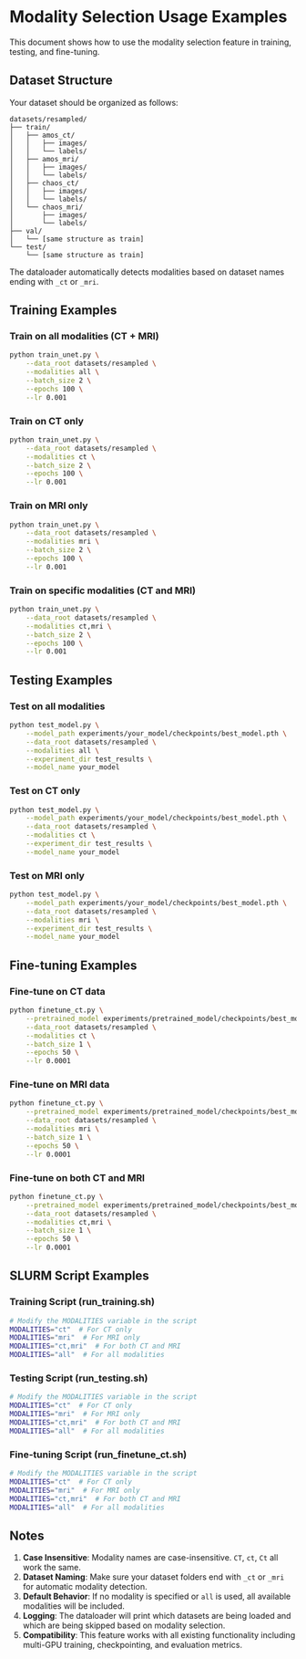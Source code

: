 # Modality Selection Usage Examples

This document shows how to use the modality selection feature in training, testing, and fine-tuning.

## Dataset Structure

Your dataset should be organized as follows:
```
datasets/resampled/
├── train/
│   ├── amos_ct/
│   │   ├── images/
│   │   └── labels/
│   ├── amos_mri/
│   │   ├── images/
│   │   └── labels/
│   ├── chaos_ct/
│   │   ├── images/
│   │   └── labels/
│   └── chaos_mri/
│       ├── images/
│       └── labels/
├── val/
│   └── [same structure as train]
└── test/
    └── [same structure as train]
```

The dataloader automatically detects modalities based on dataset names ending with `_ct` or `_mri`.

## Training Examples

### Train on all modalities (CT + MRI)
```bash
python train_unet.py \
    --data_root datasets/resampled \
    --modalities all \
    --batch_size 2 \
    --epochs 100 \
    --lr 0.001
```

### Train on CT only
```bash
python train_unet.py \
    --data_root datasets/resampled \
    --modalities ct \
    --batch_size 2 \
    --epochs 100 \
    --lr 0.001
```

### Train on MRI only
```bash
python train_unet.py \
    --data_root datasets/resampled \
    --modalities mri \
    --batch_size 2 \
    --epochs 100 \
    --lr 0.001
```

### Train on specific modalities (CT and MRI)
```bash
python train_unet.py \
    --data_root datasets/resampled \
    --modalities ct,mri \
    --batch_size 2 \
    --epochs 100 \
    --lr 0.001
```

## Testing Examples

### Test on all modalities
```bash
python test_model.py \
    --model_path experiments/your_model/checkpoints/best_model.pth \
    --data_root datasets/resampled \
    --modalities all \
    --experiment_dir test_results \
    --model_name your_model
```

### Test on CT only
```bash
python test_model.py \
    --model_path experiments/your_model/checkpoints/best_model.pth \
    --data_root datasets/resampled \
    --modalities ct \
    --experiment_dir test_results \
    --model_name your_model
```

### Test on MRI only
```bash
python test_model.py \
    --model_path experiments/your_model/checkpoints/best_model.pth \
    --data_root datasets/resampled \
    --modalities mri \
    --experiment_dir test_results \
    --model_name your_model
```

## Fine-tuning Examples

### Fine-tune on CT data
```bash
python finetune_ct.py \
    --pretrained_model experiments/pretrained_model/checkpoints/best_model.pth \
    --data_root datasets/resampled \
    --modalities ct \
    --batch_size 1 \
    --epochs 50 \
    --lr 0.0001
```

### Fine-tune on MRI data
```bash
python finetune_ct.py \
    --pretrained_model experiments/pretrained_model/checkpoints/best_model.pth \
    --data_root datasets/resampled \
    --modalities mri \
    --batch_size 1 \
    --epochs 50 \
    --lr 0.0001
```

### Fine-tune on both CT and MRI
```bash
python finetune_ct.py \
    --pretrained_model experiments/pretrained_model/checkpoints/best_model.pth \
    --data_root datasets/resampled \
    --modalities ct,mri \
    --batch_size 1 \
    --epochs 50 \
    --lr 0.0001
```

## SLURM Script Examples

### Training Script (run_training.sh)
```bash
# Modify the MODALITIES variable in the script
MODALITIES="ct"  # For CT only
MODALITIES="mri"  # For MRI only
MODALITIES="ct,mri"  # For both CT and MRI
MODALITIES="all"  # For all modalities
```

### Testing Script (run_testing.sh)
```bash
# Modify the MODALITIES variable in the script
MODALITIES="ct"  # For CT only
MODALITIES="mri"  # For MRI only
MODALITIES="ct,mri"  # For both CT and MRI
MODALITIES="all"  # For all modalities
```

### Fine-tuning Script (run_finetune_ct.sh)
```bash
# Modify the MODALITIES variable in the script
MODALITIES="ct"  # For CT only
MODALITIES="mri"  # For MRI only
MODALITIES="ct,mri"  # For both CT and MRI
MODALITIES="all"  # For all modalities
```

## Notes

1. **Case Insensitive**: Modality names are case-insensitive. `CT`, `ct`, `Ct` all work the same.
2. **Dataset Naming**: Make sure your dataset folders end with `_ct` or `_mri` for automatic modality detection.
3. **Default Behavior**: If no modality is specified or `all` is used, all available modalities will be included.
4. **Logging**: The dataloader will print which datasets are being loaded and which are being skipped based on modality selection.
5. **Compatibility**: This feature works with all existing functionality including multi-GPU training, checkpointing, and evaluation metrics. 